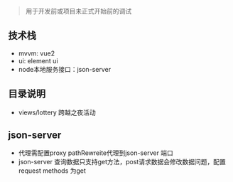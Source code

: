 > 用于开发前或项目未正式开始前的调试

## 技术栈

- mvvm: vue2
- ui: element ui
- node本地服务接口：json-server

## 目录说明

* views/lottery 跨越之夜活动

## json-server

- 代理需配置proxy pathRewreite代理到json-server 端口
- json-server 查询数据只支持get方法，post请求数据会修改数据问题，配置request methods 为get

